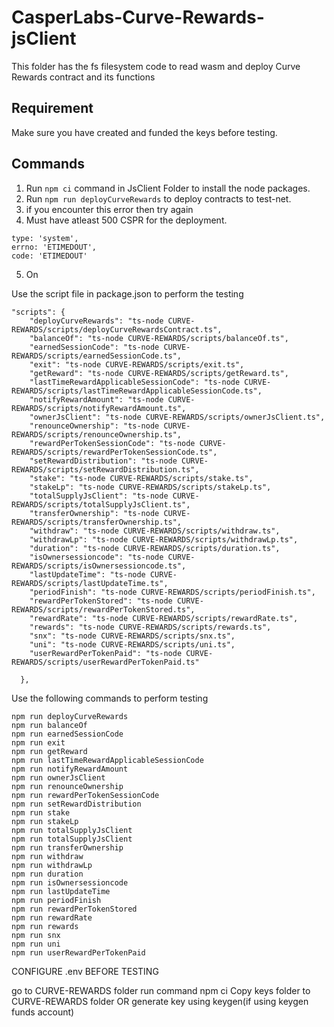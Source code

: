 
# CasperLabs-Curve-Rewards-jsClient

This folder has the fs filesystem code to read wasm and deploy Curve Rewards contract and its functions

## Requirement

Make sure you have created and funded the keys before testing.

## Commands

1. Run ```npm ci``` command in JsClient Folder to install the node packages.
2. Run ```npm run deployCurveRewards``` to deploy contracts to test-net.
3. if you encounter this error then try again 
4. Must have atleast 500 CSPR for the deployment.
  ```
  type: 'system',
  errno: 'ETIMEDOUT',
  code: 'ETIMEDOUT'
  ```
5. On

Use the script file in package.json to perform the testing
```
"scripts": {
    "deployCurveRewards": "ts-node CURVE-REWARDS/scripts/deployCurveRewardsContract.ts",
    "balanceOf": "ts-node CURVE-REWARDS/scripts/balanceOf.ts",
    "earnedSessionCode": "ts-node CURVE-REWARDS/scripts/earnedSessionCode.ts",
    "exit": "ts-node CURVE-REWARDS/scripts/exit.ts",
    "getReward": "ts-node CURVE-REWARDS/scripts/getReward.ts",
    "lastTimeRewardApplicableSessionCode": "ts-node CURVE-REWARDS/scripts/lastTimeRewardApplicableSessionCode.ts",
    "notifyRewardAmount": "ts-node CURVE-REWARDS/scripts/notifyRewardAmount.ts",
    "ownerJsClient": "ts-node CURVE-REWARDS/scripts/ownerJsClient.ts",
    "renounceOwnership": "ts-node CURVE-REWARDS/scripts/renounceOwnership.ts",
    "rewardPerTokenSessionCode": "ts-node CURVE-REWARDS/scripts/rewardPerTokenSessionCode.ts",
    "setRewardDistribution": "ts-node CURVE-REWARDS/scripts/setRewardDistribution.ts",
    "stake": "ts-node CURVE-REWARDS/scripts/stake.ts",
    "stakeLp": "ts-node CURVE-REWARDS/scripts/stakeLp.ts",
    "totalSupplyJsClient": "ts-node CURVE-REWARDS/scripts/totalSupplyJsClient.ts",
    "transferOwnership": "ts-node CURVE-REWARDS/scripts/transferOwnership.ts",
    "withdraw": "ts-node CURVE-REWARDS/scripts/withdraw.ts",
    "withdrawLp": "ts-node CURVE-REWARDS/scripts/withdrawLp.ts",
    "duration": "ts-node CURVE-REWARDS/scripts/duration.ts",
    "isOwnersessioncode": "ts-node CURVE-REWARDS/scripts/isOwnersessioncode.ts",
    "lastUpdateTime": "ts-node CURVE-REWARDS/scripts/lastUpdateTime.ts",
    "periodFinish": "ts-node CURVE-REWARDS/scripts/periodFinish.ts",
    "rewardPerTokenStored": "ts-node CURVE-REWARDS/scripts/rewardPerTokenStored.ts",
    "rewardRate": "ts-node CURVE-REWARDS/scripts/rewardRate.ts",
    "rewards": "ts-node CURVE-REWARDS/scripts/rewards.ts",
    "snx": "ts-node CURVE-REWARDS/scripts/snx.ts",
    "uni": "ts-node CURVE-REWARDS/scripts/uni.ts",
    "userRewardPerTokenPaid": "ts-node CURVE-REWARDS/scripts/userRewardPerTokenPaid.ts"
    
  },
```

Use the following commands to perform testing
```
npm run deployCurveRewards
npm run balanceOf
npm run earnedSessionCode
npm run exit
npm run getReward
npm run lastTimeRewardApplicableSessionCode
npm run notifyRewardAmount
npm run ownerJsClient
npm run renounceOwnership
npm run rewardPerTokenSessionCode
npm run setRewardDistribution
npm run stake
npm run stakeLp
npm run totalSupplyJsClient
npm run totalSupplyJsClient
npm run transferOwnership
npm run withdraw
npm run withdrawLp
npm run duration
npm run isOwnersessioncode
npm run lastUpdateTime
npm run periodFinish
npm run rewardPerTokenStored
npm run rewardRate
npm run rewards
npm run snx
npm run uni
npm run userRewardPerTokenPaid

```

CONFIGURE .env BEFORE TESTING


go to CURVE-REWARDS folder
run command npm ci
Copy keys folder to CURVE-REWARDS folder OR generate key using keygen(if using keygen funds account)
